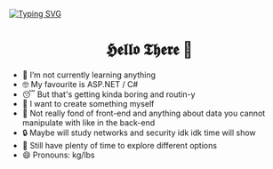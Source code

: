 <a href="https://git.io/typing-svg"><img src="https://readme-typing-svg.herokuapp.com?font=Courier&duration=2000&pause=500&color=2CF700&multiline=true&width=500&height=110&lines=A+whole+bunch+of+turbulence;A+whole+bunch+of+turbulence;Everybody+strap+your+seatbelts;Cause+theres+about+to+be+some+turbulence." alt="Typing SVG" /></a>


<h1 align="center"> 𝕳𝖊𝖑𝖑𝖔 𝕿𝖍𝖊𝖗𝖊 👋</h1>

- 🌱 I’m not currently learning anything
- 🤓 My favourite is ASP.NET / C#
- 😴 But that's getting kinda boring and routin-y
- 🧐 I want to create something myself
- 🤔 Not really fond of front-end and anything about data you cannot manipulate with like in the back-end
- 🔒 Maybe will study networks and security idk idk time will show
- 🙂 Still have plenty of time to explore different options
- 😄 Pronouns: kg/lbs
<!--
**NedNedov228/NedNedov228** is a ✨ _special_ ✨ repository because its `README.md` (this file) appears on your GitHub profile.

Here are some ideas to get you started:

- 🔭 I’m currently working on ...
- 🌱 I’m currently learning ...
- 👯 I’m looking to collaborate on ...
- 🤔 I’m looking for help with ...
- 💬 Ask me about ...
- 📫 How to reach me: ...
- 😄 Pronouns: ...
- ⚡ Fun fact: ...
-->
